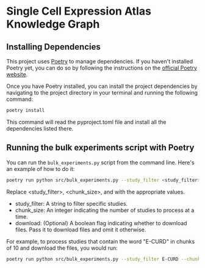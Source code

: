 # Single Cell Expression Atlas Knowledge Graph

## Installing Dependencies

This project uses [Poetry](https://python-poetry.org/) to manage dependencies. If you haven't installed Poetry yet, you can do so by following the instructions on the [official Poetry website](https://python-poetry.org/docs/#installation).

Once you have Poetry installed, you can install the project dependencies by navigating to the project directory in your terminal and running the following command:

```bash
poetry install
```

This command will read the pyproject.toml file and install all the dependencies listed there.

## Running the bulk experiments script with Poetry

You can run the `bulk_experiments.py` script from the command line. Here's an example of how to do it:

```bash
poetry run python src/bulk_experiments.py --study_filter <study_filter> --chunk_size <chunk_size> --download
```

Replace <study_filter>, <chunk_size>, and <download> with the appropriate values.

- study_filter: A string to filter specific studies.
- chunk_size: An integer indicating the number of studies to process at a time.
- download: (Optional) A boolean flag indicating whether to download files. Pass it to download files and omit it otherwise.
  
For example, to process studies that contain the word "E-CURD" in chunks of 10 and download the files, you would run:

```bash
poetry run python src/bulk_experiments.py --study_filter E-CURD --chunk_size 10 --download
```